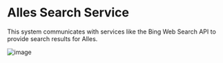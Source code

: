 # Alles Search Service
This system communicates with services like the Bing Web Search API to provide search results for Alles.

![image](https://user-images.githubusercontent.com/97917457/215183128-0176c155-ac44-4cb2-8ba5-8a50d8bd3e23.png)
